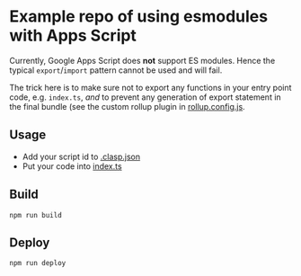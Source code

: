 # Example repo of using esmodules with Apps Script

Currently, Google Apps Script does **not** support ES modules. Hence the typical `export`/`import` pattern cannot be used and will fail.

The trick here is to make sure not to export any functions in your entry point code, e.g. `index.ts`, _and_ to prevent any generation of export statement in the final bundle (see the custom rollup plugin in [rollup.config.js](rollup.config.js).

## Usage

* Add your script id to [.clasp.json](.clasp.json)
* Put your code into [index.ts](src/index.ts)

## Build

`npm run build`

## Deploy

`npm run deploy`

